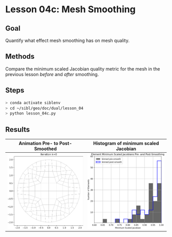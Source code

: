 # Lesson 04c: Mesh Smoothing

## Goal

Quantify what effect mesh smoothing has on mesh quality.

## Methods

Compare the minimum scaled Jacobian quality metric for the mesh in the previous lesson
*before* and *after* smoothing.

## Steps

```bash
> conda activate siblenv
> cd ~/sibl/geo/doc/dual/lesson_04
> python lesson_04c.py
```

## Results

Animation Pre- to Post-Smoothed | Histogram of minimum scaled Jacobian
--|--
![lesson_04c_iter__opt](fig/lesson_04c_iter__opt.gif) | ![lesson_04c_histogram](fig/lesson_04c_histogram.png)
